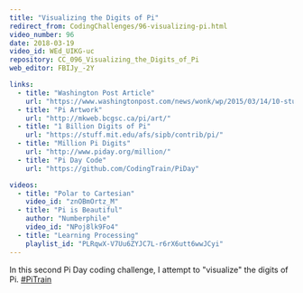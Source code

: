 ```yaml
---
title: "Visualizing the Digits of Pi"
redirect_from: CodingChallenges/96-visualizing-pi.html
video_number: 96
date: 2018-03-19
video_id: WEd_UIKG-uc
repository: CC_096_Visualizing_the_Digits_of_Pi
web_editor: FBIJy_-2Y

links:
  - title: "Washington Post Article"
    url: "https://www.washingtonpost.com/news/wonk/wp/2015/03/14/10-stunning-images-show-the-beauty-hidden-in-pi/?utm_term=.e232a2caa3ed"
  - title: "Pi Artwork"
    url: "http://mkweb.bcgsc.ca/pi/art/"
  - title: "1 Billion Digits of Pi"
    url: "https://stuff.mit.edu/afs/sipb/contrib/pi/"
  - title: "Million Pi Digits"
    url: "http://www.piday.org/million/"
  - title: "Pi Day Code"
    url: "https://github.com/CodingTrain/PiDay"

videos:
  - title: "Polar to Cartesian"
    video_id: "znOBmOrtz_M"
  - title: "Pi is Beautiful"
    author: "Numberphile"
    video_id: "NPoj8lk9Fo4"
  - title: "Learning Processing"
    playlist_id: "PLRqwX-V7Uu6ZYJC7L-r6rX6utt6wwJCyi"
---
```


In this second Pi Day coding challenge, I attempt to "visualize" the digits of Pi. [#PiTrain](https://twitter.com/hashtag/PiTrain)
